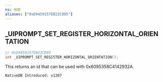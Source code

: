 ```yaml
---
ns: HUD
aliases: ["0xD9459157EB22C895"]
---
```

## _UIPROMPT_SET_REGISTER_HORIZONTAL_ORIENTATION

```c
// 0xD9459157EB22C895
int _UIPROMPT_SET_REGISTER_HORIZONTAL_ORIENTATION();
```

This returns an id that can be used with 0x6095358C4142932A.

```
NativeDB Introduced: v1207
```

